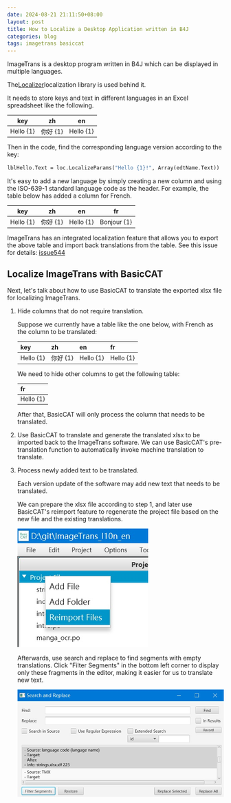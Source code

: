 ```yaml
---
date: 2024-08-21 21:11:50+08:00
layout: post
title: How to Localize a Desktop Application written in B4J
categories: blog
tags: imagetrans basiccat
---
```


ImageTrans is a desktop program written in B4J which can be displayed in multiple languages.

The[Localizer](https://www.b4x.com/android/forum/threads/b4x-localizator-localize-your-b4x-applications.68751/#content)localization library is used behind it.

It needs to store keys and text in different languages in an Excel spreadsheet like the following.

| key | zh | en |
|-----------|-----------|-----------|
| Hello {1} | 你好 {1} | Hello {1} |



Then in the code, find the corresponding language version according to the key:

```vb
lblHello.Text = loc.LocalizeParams("Hello {1}!", Array(edtName.Text))
```

It's easy to add a new language by simply creating a new column and using the ISO-639-1 standard language code as the header. For example, the table below has added a column for French.

| key | zh | en | fr |
|-----------|-----------|-----------|-------------|
| Hello {1} | 你好 {1} | Hello {1} | Bonjour {1} |


ImageTrans has an integrated localization feature that allows you to export the above table and import back translations from the table. See this issue for details: [issue544](https://github.com/xulihang/ImageTrans-docs/issues/544)

## Localize ImageTrans with BasicCAT

Next, let's talk about how to use BasicCAT to translate the exported xlsx file for localizing ImageTrans.

1. Hide columns that do not require translation.

   Suppose we currently have a table like the one below, with French as the column to be translated:


   | key | zh | en | fr |
   |-----------|-----------|-----------|-------------|
   | Hello {1} | 你好 {1} | Hello {1} | Hello {1} |


   We need to hide other columns to get the following table:

   | fr |
   |-------------|
   | Hello {1} |

   After that, BasicCAT will only process the column that needs to be translated.


2. Use BasicCAT to translate and generate the translated xlsx to be imported back to the ImageTrans software. We can use BasicCAT's pre-translation function to automatically invoke machine translation to translate.


3. Process newly added text to be translated.

   Each version update of the software may add new text that needs to be translated.

   We can prepare the xlsx file according to step 1, and later use BasicCAT's reimport feature to regenerate the project file based on the new file and the existing translations.


   ![Reimport](/album/localization/reimport.jpg)

   Afterwards, use search and replace to find segments with empty translations. Click "Filter Segments" in the bottom left corner to display only these fragments in the editor, making it easier for us to translate new text.

   ![Segments filtering](/album/localization/filter-segments.jpg)






